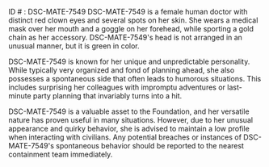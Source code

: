 ID # : DSC-MATE-7549
DSC-MATE-7549 is a female human doctor with distinct red clown eyes and several spots on her skin. She wears a medical mask over her mouth and a goggle on her forehead, while sporting a gold chain as her accessory. DSC-MATE-7549's head is not arranged in an unusual manner, but it is green in color. 

DSC-MATE-7549 is known for her unique and unpredictable personality. While typically very organized and fond of planning ahead, she also possesses a spontaneous side that often leads to humorous situations. This includes surprising her colleagues with impromptu adventures or last-minute party planning that invariably turns into a hit. 

DSC-MATE-7549 is a valuable asset to the Foundation, and her versatile nature has proven useful in many situations. However, due to her unusual appearance and quirky behavior, she is advised to maintain a low profile when interacting with civilians. Any potential breaches or instances of DSC-MATE-7549's spontaneous behavior should be reported to the nearest containment team immediately.